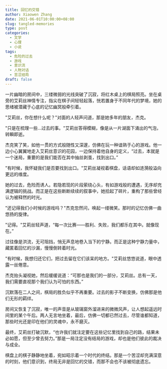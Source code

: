 ```yaml
---
title: 回忆的交错
author: Xiaowen Zhang
date: 2021-06-01T10:00:00+08:00
slug: tangled-memories
type: post
categories:
  - 文学
  - 心理
  - 小说
tags:
  - 危险的过去
  - 游戏
  - 意识流
  - 人物对话
  - 苦涩结局
draft: false
---
```


一片幽暗的房间中，三缕微弱的光线突破了沉寂，将红木桌上的棋局照亮。坐在桌旁的艾莉丝神情专注，指尖在棋子间轻轻起落，恍若置身于不同年代的梦境，她的思绪被潜藏于心底的记忆幽冥般牵引着。

"艾莉丝，你在想什么呢？"对面的人轻声问道，那是她多年的朋友，杰克。

"只是在梳理一些...过去的事。"艾莉丝答得模糊，像是从一片湖面下涌出的气泡，转瞬即逝。

杰克笑了笑，如他一贯的方式般随性又深邃，仿佛在玩一种谙熟于心的游戏。他一边小心翼翼地走入艾莉丝意识的花园，一边保持着他自身的定义，“过去，本就是一个迷局，重要的是我们能否在其中抽丝剥茧，找到出口。”

"有时候，我怀疑我们是否要找到出口。"艾莉丝凝视着棋盘，话语却如涟漪般溢向更远的维度。

她的过去，危险而诱人。若隐若现的片段萦绕心头，有如游戏般的遭遇，无序却充满逻辑的挑战。而正是在这些断断续续的叙事中，她拾起了碎片，重构了那些曾经认为被释然的时光。

"还记得我们小时候的游戏吗？"杰克忽然问，唤起一缕微笑。那时的记忆仿佛一曲悠扬的旋律。

"记得。"艾莉丝轻声道，“每一次比赛——胜利、失败，我们都乐在其中。就像现在。”

过往像是洪流，无可阻挡，悄无声息地卷入当下的宁静。而正是这种宁静力量中，藏匿着回忆的沙漏，慢慢倒转着时光。

"有时候，我想归还它们，把过去留在它们该呆的地方。"艾莉丝悠悠说道，眼中透露一丝倦意。

杰克抬头凝视她，然后缓缓说道：“可那也是我们的一部分，艾莉丝。总有一天，我们需要直视那个我们认为可怕的东西。”

沉默落在二人之间，棋局的胜负似乎不再重要。过去的影子不断变换，仿佛那是他们无形的羁绊。

房间又恢复了沉寂，唯一的声音是从玻璃窗外溜进来的微微风声，让人想起遥远时间里的某个午后。两人无言地坐着，最后，仿佛一切都已然过去，尽管谁都知道，那些时光还是印在他们的灵魂中，永不磨灭。

最终，艾莉丝打破沉默，“也许我们就注定要在这些记忆里找到自己的路，结果未必如愿，但至少曾去努力。”那是一局注定没有结局的游戏，却也是他们彼此的裁决与成全。

棋盘上的棋子静静地坐着，宛如昭示着一个时代的终结。那是一个苦涩却充满深意的时刻，他们意识到，终局无非是回忆的交错，而那不会也不该被彻底遗忘。